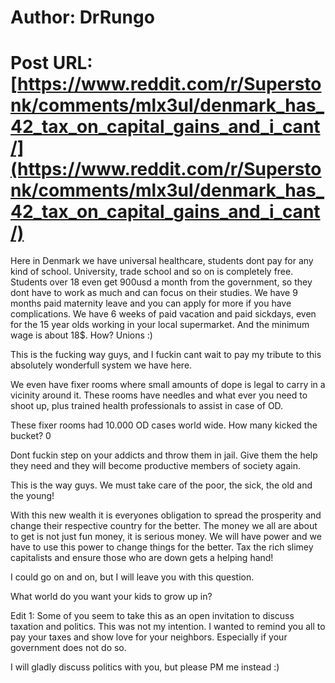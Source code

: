 # Author: DrRungo
# Post URL: [https://www.reddit.com/r/Superstonk/comments/mlx3ul/denmark_has_42_tax_on_capital_gains_and_i_cant/](https://www.reddit.com/r/Superstonk/comments/mlx3ul/denmark_has_42_tax_on_capital_gains_and_i_cant/)


Here in Denmark we have universal healthcare, students dont pay for any kind of school. University, trade school and so on is completely free. Students over 18 even get 900usd a month from the government, so they dont have to work as much and can focus on their studies. We have 9 months paid maternity leave and you can apply for more if you have complications. We have 6 weeks of paid vacation and paid sickdays, even for the 15 year olds working in your local supermarket. And the minimum wage is about 18$. How? Unions :)

This is the fucking way guys, and I fuckin cant wait to pay my tribute to this absolutely wonderfull system we have here. 

We even have fixer rooms where small amounts of dope is legal to carry in a vicinity around it. These rooms have needles and what ever you need to shoot up, plus trained health professionals to assist in case of OD. 

These fixer rooms had 10.000 OD cases world wide. How many kicked the bucket? 0

Dont fuckin step on your addicts and throw them in jail. Give them the help they need and they will become productive members of society again.

This is the way guys. We must take care of the poor, the sick, the old and the young! 

With this new wealth it is everyones obligation to spread the prosperity and change their respective country for the better. The money we all are about to get is not just fun money, it is serious money. We will have power and we have to use this power to change things for the better. Tax the rich slimey capitalists and ensure those who are down gets a helping hand!

I could go on and on, but I will leave you with this question.

What world do you want your kids to grow up in?

Edit 1: 
Some of you seem to take this as an open invitation to discuss taxation and politics. This was not my intention. I wanted to remind you all to pay your taxes and show love for your neighbors. Especially if your government does not do so.

I will gladly discuss politics with you, but please PM me instead :)